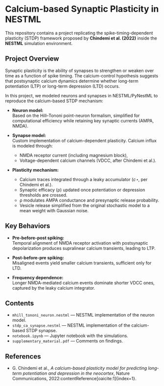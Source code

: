 # Calcium-based Synaptic Plasticity in NESTML

This repository contains a project replicating the spike-timing-dependent plasticity (STDP) framework proposed by **Chindemi et al. (2022)** inside the **NESTML** simulation environment.

## Project Overview

Synaptic plasticity is the ability of synapses to strengthen or weaken over time as a function of spike timing. The calcium-control hypothesis suggests that postsynaptic calcium dynamics determine whether long-term potentiation (LTP) or long-term depression (LTD) occurs.

In this project, we modeled neurons and synapses in NESTML/PyNestML to reproduce the calcium-based STDP mechanism:

- **Neuron model:**  
  Based on the Hill–Tononi point-neuron formalism, simplified for computational efficiency while retaining key synaptic currents (AMPA, NMDA).  

- **Synapse model:**  
  Custom implementation of calcium-dependent plasticity. Calcium influx is modeled through:  
  - NMDA receptor current (including magnesium block),  
  - Voltage-dependent calcium channels (VDCC, after Chindemi et al.).  

- **Plasticity mechanism:**  
  - Calcium traces integrated through a leaky accumulator (*c⋆*, per Chindemi et al.).  
  - Synaptic efficacy (ρ) updated once potentiation or depression thresholds are crossed.  
  - ρ modulates AMPA conductance and presynaptic release probability.  
  - Vesicle release simplified from the original stochastic model to a mean weight with Gaussian noise.

## Key Behaviors

- **Pre-before-post spiking:**  
  Temporal alignment of NMDA receptor activation with postsynaptic depolarization produces supralinear calcium transients, leading to LTP.  

- **Post-before-pre spiking:**  
  Misaligned events yield smaller calcium transients, sufficient only for LTD.  

- **Frequency dependence:**  
  Longer NMDA-mediated calcium events dominate shorter VDCC ones, captured by the leaky calcium integrator.  

## Contents

- `mhill_tononi_neuron.nestml` — NESTML implementation of the neuron model.  
- `stdp_ca_synapse.nestml` — NESTML implementation of the calcium-based STDP synapse.
- `notebook.ipynb` — Jupyter notebook with the simulations.
- `supplementary_material.pdf` — Comments on findings.

## References

- G. Chindemi et al., *A calcium-based plasticity model for predicting long-term potentiation and depression in the neocortex*, Nature Communications, 2022:contentReference[oaicite:1]{index=1}.  
